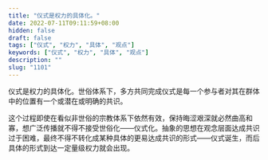 ```yaml
---
title: "仪式是权力的具体化。"
date: 2022-07-11T09:11:59+08:00
hidden: false
draft: false
tags: ["仪式", "权力", "具体", "观点"]
keywords: ["仪式", "权力", "具体", "观点"]
description: ""
slug: "1101"
---
```


仪式是权力的具体化。世俗体系下，多方共同完成仪式是每一个参与者对其在群体中的位置有一个或潜在或明确的共识。

这个过程即使在看似非世俗的宗教体系下依然有效，保持晦涩艰深就必然曲高和寡，想广泛传播就不得不接受世俗化——仪式化。抽象的思想在观念层面达成共识过于困难，最终不得不转化成某种具体的更易达成共识的形式——仪式诞生，而后具体的形式到达一定量级权力就会出现。